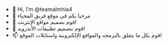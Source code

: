 - 👋 Hi, I’m @teamalmhia4
- 👀 مرحبا بكم في موقع فريق المحياء
- 🌱 اقوم بصميم مواقع الإنترنت 
- 💞️ اقوم بتصميم تطبيقات الأندرويد 
- 📫 اقوم بكل ما يتعلق بالبرمجه والمواقع الإلكترونية واستايلات الموقع 

<!---
teamalmhia4/teamalmhia4 is a ✨ special ✨ repository because its `README.md` (this file) appears on your GitHub profile.
You can click the Preview link to take a look at your changes.
--->
